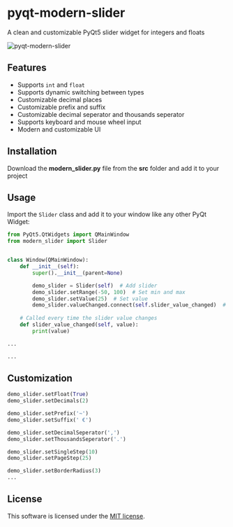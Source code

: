 # pyqt-modern-slider
A clean and customizable PyQt5 slider widget for integers and floats

![pyqt-modern-slider](https://github.com/niklashenning/pyqt-modern-slider/assets/58544929/b741e06c-1efa-44c8-8c7e-e35ca1c0f348)

## Features
* Supports `int` and `float`
* Supports dynamic switching between types
* Customizable decimal places
* Customizable prefix and suffix
* Customizable decimal seperator and thousands seperator
* Supports keyboard and mouse wheel input
* Modern and customizable UI

## Installation
Download the **modern_slider.py** file from the **src** folder and add it to your project

## Usage
Import the `Slider` class and add it to your window like any other PyQt Widget:
```python
from PyQt5.QtWidgets import QMainWindow
from modern_slider import Slider


class Window(QMainWindow):
    def __init__(self):
        super().__init__(parent=None)

        demo_slider = Slider(self)  # Add slider
        demo_slider.setRange(-50, 100)  # Set min and max
        demo_slider.setValue(25)  # Set value
        demo_slider.valueChanged.connect(self.slider_value_changed)  # Connect change event
    
    # Called every time the slider value changes
    def slider_value_changed(self, value):
        print(value)
```

```python
...
```

```python
...
```

## Customization
```python
demo_slider.setFloat(True)
demo_slider.setDecimals(2)
```

```python
demo_slider.setPrefix('~')
demo_slider.setSuffix(' €')
```

```python
demo_slider.setDecimalSeperator(',')
demo_slider.setThousandsSeperator('.')
```

```python
demo_slider.setSingleStep(10)
demo_slider.setPageStep(25)
```

```python
demo_slider.setBorderRadius(3)
...
```

## License
This software is licensed under the [MIT license](LICENSE).

